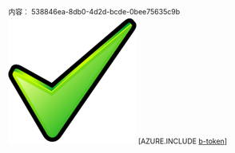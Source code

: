 内容︰ 538846ea-8db0-4d2d-bcde-0bee75635c9b![图像](ea979c70-d044-4b8e-8eff-48a051722796.png)
[AZURE.INCLUDE [b-token](48d5248b-65d2-483c-93d8-a3bd9e00d9b8.md)]
